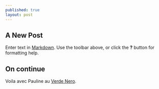 ```yaml
---
published: true
layout: post
---
```

## A New Post

Enter text in [Markdown](http://daringfireball.net/projects/markdown/). Use the toolbar above, or click the **?** button for formatting help.

## On continue

Voila avec Pauline au [Verde Nero](https://www.facebook.com/verdenero33/).
